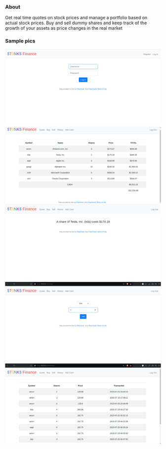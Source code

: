 ### About
Get real time quotes on stock prices and manage a portfolio based on actual stock prices. 
Buy and sell dummy shares and keep track of the growth of your assets as price changes in the real market

### Sample pics
![Login page](./static/pics/image.png)
![Home page](./static/pics/image_copy.png)
![Quote](./static/pics/image_copy2.png)
![Sell](./static/pics/image_copy3.png)
![History](./static/pics/image_copy4.png)